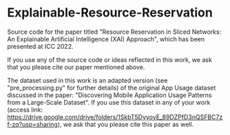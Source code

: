 # Explainable-Resource-Reservation
Source code for the paper titled "Resource Reservation in Sliced Networks: An Explainable Artificial Intelligence (XAI) Approach", which has been presented at ICC 2022.

If you use any of the source code or ideas reflected in this work, we ask that you please cite our paper mentioned above.

The dataset used in this work is an adapted version (see "pre_processing.py" for further details) of the original App Usage dataset discussed in the paper: "Discovering Mobile Application Usage Patterns from a Large-Scale Dataset". If you use this dataset in any of your work (access link: https://drive.google.com/drive/folders/1SkbT5DyyovE_89DZPfD3nQSFBC7zf-zq?usp=sharing), we ask that you please cite this paper as well.
